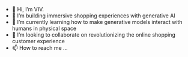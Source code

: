 - 👋 Hi, I’m VIV.
- 👀 I’m building immersive shopping experiences with generative AI
- 🌱 I’m currently learning how to make generative models interact with humans in physical space
- 💞️ I’m looking to collaborate on revolutionizing the online shopping customer experience
- 📫 How to reach me ...

<!---
wlfsn/wlfsn is a ✨ special ✨ repository because its `README.md` (this file) appears on your GitHub profile.
You can click the Preview link to take a look at your changes.
--->
